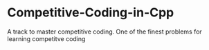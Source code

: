 # Competitive-Coding-in-Cpp
A track to master competitive coding.
One of the finest problems for learning competitve coding
